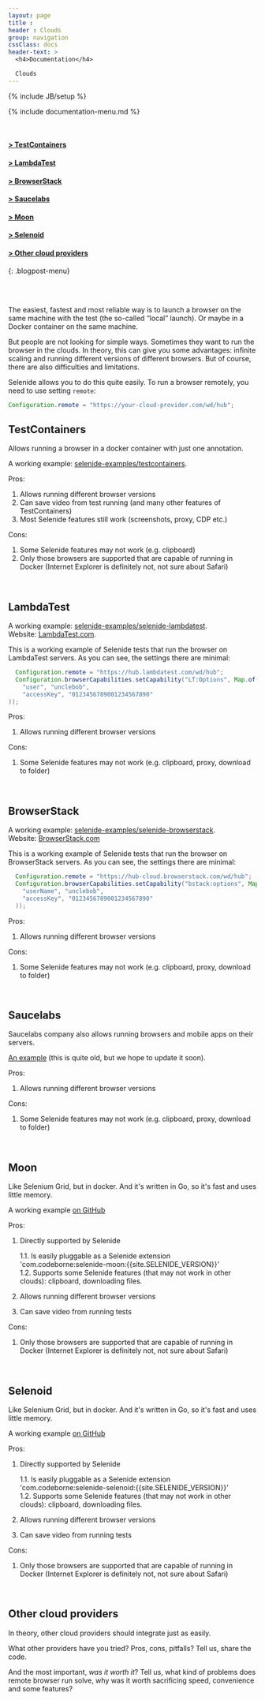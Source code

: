 ```yaml
---
layout: page
title :
header : Clouds
group: navigation
cssClass: docs
header-text: >
  <h4>Documentation</h4>

  Clouds
---
```

{% include JB/setup %}

{% include documentation-menu.md %}

<br>

#### [&gt; TestContainers](#testcontainers)  
#### [&gt; LambdaTest](#lambdatest)
#### [&gt; BrowserStack](#browserstack)  
#### [&gt; Saucelabs](#saucelabs)  
#### [&gt; Moon](#moon)   
#### [&gt; Selenoid](#selenoid)   
#### [&gt; Other cloud providers](#other)  
{: .blogpost-menu}

<br>
<br>

The easiest, fastest and most reliable way is to launch a browser on the same machine with the test (the so-called “local” launch).
Or maybe in a Docker container on the same machine.

But people are not looking for simple ways. Sometimes they want to run the browser in the clouds.
In theory, this can give you some advantages: infinite scaling and running different versions of different browsers.
But of course, there are also difficulties and limitations. 

Selenide allows you to do this quite easily.
To run a browser remotely, you need to use setting `remote`:

```java
Configuration.remote = "https://your-cloud-provider.com/wd/hub";
```

<a name="testcontainers"></a>
## TestContainers

Allows running a browser in a docker container with just one annotation. 

A working example: [selenide-examples/testcontainers](https://github.com/selenide-examples/testcontainers/).

Pros:
1. Allows running different browser versions
2. Can save video from test running (and many other features of TestContainers)
3. Most Selenide features still work (screenshots, proxy, CDP etc.)

Cons:
1. Some Selenide features may not work (e.g. clipboard)
2. Only those browsers are supported that are capable of running in Docker (Internet Explorer is definitely not, not sure about Safari)

<br>

<a name="lambdatest"></a>
## LambdaTest

A working example: [selenide-examples/selenide-lambdatest](https://github.com/selenide-examples/selenide-lambdatest).  
Website: [LambdaTest.com](https://www.lambdatest.com/blog/selenium-testing-with-selenide-using-intellij-maven/?utm_source=selenide&utm_medium=partnered).

This is a working example of Selenide tests that run the browser on LambdaTest servers.
As you can see, the settings there are minimal:

```java
  Configuration.remote = "https://hub.lambdatest.com/wd/hub";
  Configuration.browserCapabilities.setCapability("LT:Options", Map.of(
    "user", "unclebob",
    "accessKey", "0123456789001234567890"
));
```

Pros:
1. Allows running different browser versions

Cons:
1. Some Selenide features may not work (e.g. clipboard, proxy, download to folder)

<br> 

<a name="browserstack"></a>
## BrowserStack

A working example: [selenide-examples/selenide-browserstack](https://github.com/selenide-examples/selenide-browserstack).  
Website: [BrowserStack.com](https://www.browserstack.com/?utm_source=selenide&utm_medium=partnered)

This is a working example of Selenide tests that run the browser on BrowserStack servers.
As you can see, the settings there are minimal:

```java
  Configuration.remote = "https://hub-cloud.browserstack.com/wd/hub";
  Configuration.browserCapabilities.setCapability("bstack:options", Map.of(
    "userName", "unclebob",
    "accessKey", "0123456789001234567890"
  ));
```

Pros:
1. Allows running different browser versions

Cons:
1. Some Selenide features may not work (e.g. clipboard, proxy, download to folder)

<br> 

<a name="saucelabs"></a>
## Saucelabs

Saucelabs company also allows running browsers and mobile apps on their servers. 

[An example](https://github.com/markwinspear/selenide-test-2015) (this is quite old, but we hope to update it soon).

Pros:
1. Allows running different browser versions

Cons:
1. Some Selenide features may not work (e.g. clipboard, proxy, download to folder)

<br>

<a name="moon"></a>
## Moon

Like Selenium Grid, but in docker. And it's written in Go, so it's fast and uses little memory. 

A working example [on GitHub](https://github.com/selenide/selenide/tree/main/modules/moon/src/test/java/it/moon)

Pros:
1. Directly supported by Selenide 

    1.1. Is easily pluggable as a Selenide extension 'com.codeborne:selenide-moon:{{site.SELENIDE_VERSION}}'  
    1.2. Supports some Selenide features (that may not work in other clouds): clipboard, downloading files.  

2. Allows running different browser versions
3. Can save video from running tests

Cons:
1. Only those browsers are supported that are capable of running in Docker (Internet Explorer is definitely not, not sure about Safari)

<br>

<a name="selenoid"></a>
## Selenoid

Like Selenium Grid, but in docker. And it's written in Go, so it's fast and uses little memory. 

A working example [on GitHub](https://github.com/selenide/selenide/tree/main/modules/selenoid/src/test/java/it/selenoid)

Pros:
1. Directly supported by Selenide 

    1.1. Is easily pluggable as a Selenide extension 'com.codeborne:selenide-selenoid:{{site.SELENIDE_VERSION}}'  
    1.2. Supports some Selenide features (that may not work in other clouds): clipboard, downloading files.  

2. Allows running different browser versions
3. Can save video from running tests

Cons:
1. Only those browsers are supported that are capable of running in Docker (Internet Explorer is definitely not, not sure about Safari)

<br>

<a name="other"></a>
## Other cloud providers

In theory, other cloud providers should integrate just as easily. 

What other providers have you tried? Pros, cons, pitfalls?
Tell us, share the code. 

And the most important, _was it worth it_?
Tell us, what kind of problems does remote browser run solve, why was it worth sacrificing speed, convenience and some features?

<br/>
<br/>

